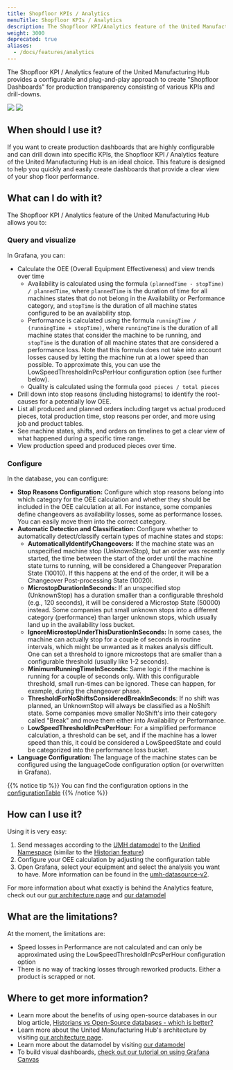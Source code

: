 ```yaml
---
title: Shopfloor KPIs / Analytics
menuTitle: Shopfloor KPIs / Analytics
description: The Shopfloor KPI/Analytics feature of the United Manufacturing Hub provides equipment-based KPIs, configurable dashboards, and detailed analytics for production transparency. Configure OEE calculation and track root causes of low OEE using drill-downs. Easily ingest, process, and analyze data in Grafana.
weight: 3000
deprecated: true
aliases:
  - /docs/features/analytics
---
```


The Shopfloor KPI / Analytics feature of the United Manufacturing Hub provides a configurable and plug-and-play approach to create "Shopfloor Dashboards" for production transparency consisting of various KPIs and drill-downs.

![](/images/features/analytics/grafana-canvas.png?width=50%)
![](/images/features/analytics/oee-dashboard.png?width=50%)


## When should I use it?

If you want to create production dashboards that are highly configurable and can drill down into specific KPIs, the Shopfloor KPI / Analytics feature of the United Manufacturing Hub is an ideal choice. This feature is designed to help you quickly and easily create dashboards that provide a clear view of your shop floor performance.

## What can I do with it?

The Shopfloor KPI / Analytics feature of the United Manufacturing Hub allows you to:

### Query and visualize

In Grafana, you can:

- Calculate the OEE (Overall Equipment Effectiveness) and view trends over time
  - Availability is calculated using the formula `(plannedTime - stopTime) / plannedTime`, where `plannedTime` is the duration of time for all machines states that do not belong in the Availability or Performance category, and `stopTime` is the duration of all machine states configured to be an availability stop.
  - Performance is calculated using the formula `runningTime / (runningTime + stopTime)`, where `runningTime` is the duration of all machine states that consider the machine to be running, and `stopTime` is the duration of all machine states that are considered a performance loss. Note that this formula does not take into account losses caused by letting the machine run at a lower speed than possible. To approximate this, you can use the LowSpeedThresholdInPcsPerHour configuration option (see further below).
  - Quality is calculated using the formula `good pieces / total pieces`
- Drill down into stop reasons (including histograms) to identify the root-causes for a potentially low OEE.
- List all produced and planned orders including target vs actual produced pieces, total production time, stop reasons per order, and more using job and product tables.
- See machine states, shifts, and orders on timelines to get a clear view of what happened during a specific time range.
- View production speed and produced pieces over time.

### Configure

In the database, you can configure:

- **Stop Reasons Configuration:** Configure which stop reasons belong into which category for the OEE calculation and whether they should be included in the OEE calculation at all. For instance, some companies define changeovers as availability losses, some as performance losses. You can easily move them into the correct category.
- **Automatic Detection and Classification:** Configure whether to automatically detect/classify certain types of machine states and stops:
  - **AutomaticallyIdentifyChangeovers:** If the machine state was an unspecified machine stop (UnknownStop), but an order was recently started, the time between the start of the order until the machine state turns to running, will be considered a Changeover Preparation State (10010). If this happens at the end of the order, it will be a Changeover Post-processing State (10020).
  - **MicrostopDurationInSeconds:** If an unspecified stop (UnknownStop) has a duration smaller than a configurable threshold (e.g., 120 seconds), it will be considered a Microstop State (50000) instead. Some companies put small unknown stops into a different category (performance) than larger unknown stops, which usually land up in the availability loss bucket.
  - **IgnoreMicrostopUnderThisDurationInSeconds:** In some cases, the machine can actually stop for a couple of seconds in routine intervals, which might be unwanted as it makes analysis difficult. One can set a threshold to ignore microstops that are smaller than a configurable threshold (usually like 1-2 seconds).
  - **MinimumRunningTimeInSeconds:** Same logic if the machine is running for a couple of seconds only. With this configurable threshold, small run-times can be ignored. These can happen, for example, during the changeover phase.
  - **ThresholdForNoShiftsConsideredBreakInSeconds**: If no shift was planned, an UnknownStop will always be classified as a NoShift state. Some companies move smaller NoShift's into their category called "Break" and move them either into Availability or Performance.
  - **LowSpeedThresholdInPcsPerHour**: For a simplified performance calculation, a threshold can be set, and if the machine has a lower speed than this, it could be considered a LowSpeedState and could be categorized into the performance loss bucket.
- **Language Configuration:** The language of the machine states can be configured using the languageCode configuration option (or overwritten in Grafana).

{{% notice tip %}}
You can find the configuration options in the [configurationTable](/docs/architecture/datamodel/database/configurationtable/)
{{% /notice %}}

## How can I use it?

Using it is very easy:

1. Send messages according to the [UMH datamodel](/docs/datamodel/) to the [Unified Namespace](/docs/features/datainfrastructure/unified-namespace/) (similar to the [Historian feature](/docs/features/datainfrastructure/historian/))
2. Configure your OEE calculation by adjusting the configuration table
3. Open Grafana, select your equipment and select the analysis you want to have. More information can be found in the [umh-datasource-v2](/docs/architecture/microservices/grafana-plugins/umh-datasource-v2/).

For more information about what exactly is behind the Analytics feature, check out our [our architecture page](/docs/architecture/) and [our datamodel](/docs/datamodel/)

## What are the limitations?

At the moment, the limitations are:

- Speed losses in Performance are not calculated and can only be approximated using the LowSpeedThresholdInPcsPerHour configuration option
- There is no way of tracking losses through reworked products. Either a product is scrapped or not.

## Where to get more information?

- Learn more about the benefits of using open-source databases in our blog article, [Historians vs Open-Source databases - which is better?](https://learn.umh.app/blog/historians-vs-open-source-databases-which-is-better/)
- Learn more about the United Manufacturing Hub's architecture by visiting [our architecture page](/docs/architecture/).
- Learn more about the datamodel by visiting [our datamodel](/docs/datamodel/)
- To build visual dashboards, [check out our tutorial on using Grafana Canvas](https://learn.umh.app/blog/building-shopfloor-dashboards-with-the-united-manufacturing-hub-and-grafana-canvas/)
